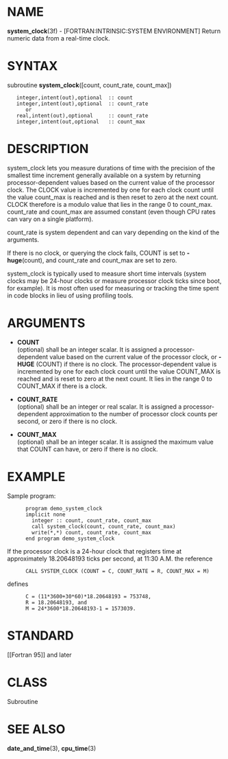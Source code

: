 # NAME

**system\_clock**(3f) - \[FORTRAN:INTRINSIC:SYSTEM ENVIRONMENT\] Return
numeric data from a real-time clock.

# SYNTAX

subroutine **system\_clock**(\[count, count\_rate, count\_max\])

``` 
   integer,intent(out),optional  :: count
   integer,intent(out),optional  :: count_rate
      or
   real,intent(out),optional     :: count_rate
   integer,intent(out,optional   :: count_max
```

# DESCRIPTION

system\_clock lets you measure durations of time with the precision of
the smallest time increment generally available on a system by returning
processor-dependent values based on the current value of the processor
clock. The CLOCK value is incremented by one for each clock count until
the value count\_max is reached and is then reset to zero at the next
count. CLOCK therefore is a modulo value that lies in the range 0 to
count\_max. count\_rate and count\_max are assumed constant (even though
CPU rates can vary on a single platform).

count\_rate is system dependent and can vary depending on the kind of
the arguments.

If there is no clock, or querying the clock fails, COUNT is set to
**-huge**(count), and count\_rate and count\_max are set to zero.

system\_clock is typically used to measure short time intervals (system
clocks may be 24-hour clocks or measure processor clock ticks since
boot, for example). It is most often used for measuring or tracking the
time spent in code blocks in lieu of using profiling tools.

# ARGUMENTS

  - **COUNT**  
    (optional) shall be an integer scalar. It is assigned a
    processor-dependent value based on the current value of the
    processor clock, or **-HUGE** (COUNT) if there is no clock. The
    processor-dependent value is incremented by one for each clock count
    until the value COUNT\_MAX is reached and is reset to zero at the
    next count. It lies in the range 0 to COUNT\_MAX if there is a
    clock.

  - **COUNT\_RATE**  
    (optional) shall be an integer or real scalar. It is assigned a
    processor-dependent approximation to the number of processor clock
    counts per second, or zero if there is no clock.

  - **COUNT\_MAX**  
    (optional) shall be an integer scalar. It is assigned the maximum
    value that COUNT can have, or zero if there is no clock.

# EXAMPLE

Sample program:

``` 
      program demo_system_clock
      implicit none
        integer :: count, count_rate, count_max
        call system_clock(count, count_rate, count_max)
        write(*,*) count, count_rate, count_max
      end program demo_system_clock
```

If the processor clock is a 24-hour clock that registers time at
approximately 18.20648193 ticks per second, at 11:30 A.M. the reference

``` 
      CALL SYSTEM_CLOCK (COUNT = C, COUNT_RATE = R, COUNT_MAX = M)
```

defines

``` 
      C = (11*3600+30*60)*18.20648193 = 753748,
      R = 18.20648193, and
      M = 24*3600*18.20648193-1 = 1573039.
```

# STANDARD

\[\[Fortran 95\]\] and later

# CLASS

Subroutine

# SEE ALSO

**date\_and\_time**(3), **cpu\_time**(3)
